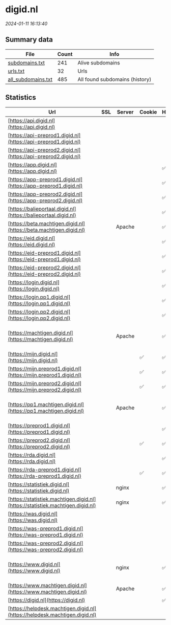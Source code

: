 # digid.nl
*2024-01-11 16:13:40*
## Summary data
| File       | Count | Info |
|------------|-------|------|
|[subdomains.txt](/data/digid.nl/subdomains.txt)|241|Alive subdomains|
|[urls.txt](/data/digid.nl/urls.txt)|32|Urls|
|[all_subdomains.txt](/data/digid.nl/all_subdomains.txt)|485|All found subdomains (history)|
## Statistics
| Url | SSL | Server | Cookie | HSTS | CSP | XFO | XXP | RP | Tech |Title |
|------------|-------|------|------|------|------|------|------|------|------|------|
|[https://api.digid.nl](https://api.digid.nl)| || | | | | | :white_check_mark: |HSTS||
|[https://api-preprod1.digid.nl](https://api-preprod1.digid.nl)| || | | | | | :white_check_mark: |||
|[https://api-preprod2.digid.nl](https://api-preprod2.digid.nl)| || | | | | | :white_check_mark: |||
|[https://app.digid.nl](https://app.digid.nl)| || |:white_check_mark: |:warning: | :white_check_mark: | :white_check_mark: | :white_check_mark: |||
|[https://app-preprod1.digid.nl](https://app-preprod1.digid.nl)| || |:white_check_mark: | :white_check_mark:| :white_check_mark: | | :white_check_mark: |HSTS|DigiD - Pagina n...|
|[https://app-preprod2.digid.nl](https://app-preprod2.digid.nl)| || |:white_check_mark: |:warning: | :white_check_mark: | :white_check_mark: | :white_check_mark: |||
|[https://balieportaal.digid.nl](https://balieportaal.digid.nl)| || |:white_check_mark: | :white_check_mark:| :white_check_mark: | :white_check_mark: | :white_check_mark: |HSTS|Balieportaal|
|[https://beta.machtigen.digid.nl](https://beta.machtigen.digid.nl)| |Apache| |:white_check_mark: | :white_check_mark:| :white_check_mark: | :white_check_mark: | :white_check_mark: |Apache HTTP Server HSTS|302 Found|
|[https://eid.digid.nl](https://eid.digid.nl)| || |:white_check_mark: |:warning: | :white_check_mark: | :white_check_mark: | :white_check_mark: |||
|[https://eid-preprod1.digid.nl](https://eid-preprod1.digid.nl)| || |:white_check_mark: | | | | :white_check_mark: |HSTS|DigiD - Pagina n...|
|[https://eid-preprod2.digid.nl](https://eid-preprod2.digid.nl)| || |:white_check_mark: |:warning: | :white_check_mark: | :white_check_mark: | :white_check_mark: |||
|[https://login.digid.nl](https://login.digid.nl)| || |:white_check_mark: |:warning: | :white_check_mark: | :white_check_mark: | :white_check_mark: |||
|[https://login.pp1.digid.nl](https://login.pp1.digid.nl)| || |:white_check_mark: | :white_check_mark:| :white_check_mark: | | :white_check_mark: |HSTS|DigiD - Pagina n...|
|[https://login.pp2.digid.nl](https://login.pp2.digid.nl)| || |:white_check_mark: |:warning: | :white_check_mark: | :white_check_mark: | :white_check_mark: |||
|[https://machtigen.digid.nl](https://machtigen.digid.nl)| |Apache| |:white_check_mark: | :white_check_mark:| :white_check_mark: | :white_check_mark: | :white_check_mark: |Apache HTTP Server Express HSTS Node.js|DigiD Machtigen|
|[https://mijn.digid.nl](https://mijn.digid.nl)| ||:white_check_mark: |:white_check_mark: | :white_check_mark:| :white_check_mark: | :white_check_mark: | :white_check_mark: |HSTS Ruby Ruby on Rails||
|[https://mijn.preprod1.digid.nl](https://mijn.preprod1.digid.nl)| ||:white_check_mark: |:white_check_mark: | :white_check_mark:| :white_check_mark: | :white_check_mark: | :white_check_mark: |HSTS Ruby Ruby on Rails||
|[https://mijn.preprod2.digid.nl](https://mijn.preprod2.digid.nl)| ||:white_check_mark: |:white_check_mark: | :white_check_mark:| :white_check_mark: | :white_check_mark: | :white_check_mark: |HSTS Ruby Ruby on Rails||
|[https://pp1.machtigen.digid.nl](https://pp1.machtigen.digid.nl)| |Apache| |:white_check_mark: |:warning: | :white_check_mark: | :white_check_mark: | :white_check_mark: |Apache HTTP Server Express HSTS Node.js|DigiD Machtigen|
|[https://preprod1.digid.nl](https://preprod1.digid.nl)| || |:white_check_mark: |:warning: | :white_check_mark: | :white_check_mark: | :white_check_mark: |||
|[https://preprod2.digid.nl](https://preprod2.digid.nl)| ||:white_check_mark: |:white_check_mark: | :white_check_mark:| :white_check_mark: | :white_check_mark: | :white_check_mark: |HSTS||
|[https://rda.digid.nl](https://rda.digid.nl)| || |:white_check_mark: |:warning: | :white_check_mark: | :white_check_mark: | :white_check_mark: |||
|[https://rda-preprod1.digid.nl](https://rda-preprod1.digid.nl)| ||:white_check_mark: |:white_check_mark: | | | | :white_check_mark: |HSTS|DigiD - Pagina n...|
|[https://statistiek.digid.nl](https://statistiek.digid.nl)| |nginx| |:white_check_mark: | | :white_check_mark: | :white_check_mark: | :white_check_mark: |HSTS Nginx|403 Forbidden|
|[https://statistiek.machtigen.digid.nl](https://statistiek.machtigen.digid.nl)| |nginx| |:white_check_mark: | | :white_check_mark: | :white_check_mark: | :white_check_mark: |HSTS Nginx|403 Forbidden|
|[https://was.digid.nl](https://was.digid.nl)| || | | | | | :white_check_mark: |||
|[https://was-preprod1.digid.nl](https://was-preprod1.digid.nl)| || | | | | | :white_check_mark: |||
|[https://was-preprod2.digid.nl](https://was-preprod2.digid.nl)| || | | | | | :white_check_mark: |||
|[https://www.digid.nl](https://www.digid.nl)| |nginx| |:white_check_mark: |:warning: | :white_check_mark: | :white_check_mark: | :white_check_mark: |Gatsby:4.23.0 HSTS Nginx React Webpack|Home | DigiD|
|[https://www.machtigen.digid.nl](https://www.machtigen.digid.nl)| |Apache| |:white_check_mark: | :white_check_mark:| :white_check_mark: | :white_check_mark: | :white_check_mark: |Apache HTTP Server HSTS|302 Found|
|[https://digid.nl](https://digid.nl)| || |:white_check_mark: |:warning: | :white_check_mark: | :white_check_mark: | :white_check_mark: |HSTS||
|[https://helpdesk.machtigen.digid.nl](https://helpdesk.machtigen.digid.nl)| || | | | | | :white_check_mark: |HSTS|404 Not Found|